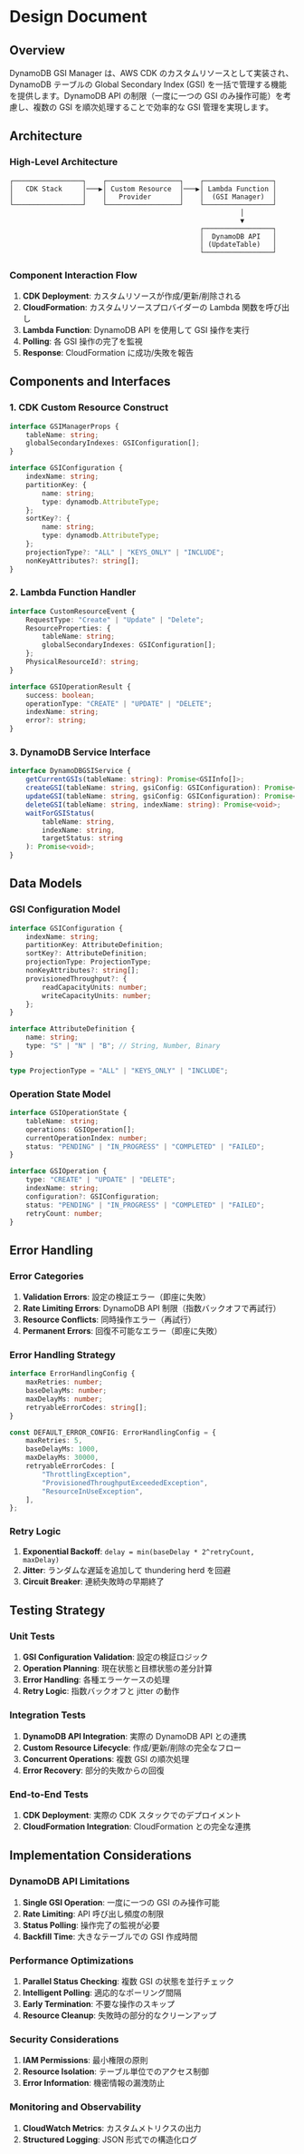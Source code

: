 # Design Document

## Overview

DynamoDB GSI Manager は、AWS CDK のカスタムリソースとして実装され、DynamoDB テーブルの Global Secondary Index (GSI) を一括で管理する機能を提供します。DynamoDB API の制限（一度に一つの GSI のみ操作可能）を考慮し、複数の GSI を順次処理することで効率的な GSI 管理を実現します。

## Architecture

### High-Level Architecture

```
┌─────────────────┐    ┌──────────────────┐    ┌─────────────────┐
│   CDK Stack     │───▶│ Custom Resource  │───▶│ Lambda Function │
│                 │    │   Provider       │    │  (GSI Manager)  │
└─────────────────┘    └──────────────────┘    └─────────────────┘
                                                         │
                                                         ▼
                                               ┌─────────────────┐
                                               │  DynamoDB API   │
                                               │ (UpdateTable)   │
                                               └─────────────────┘
```

### Component Interaction Flow

1. **CDK Deployment**: カスタムリソースが作成/更新/削除される
2. **CloudFormation**: カスタムリソースプロバイダーの Lambda 関数を呼び出し
3. **Lambda Function**: DynamoDB API を使用して GSI 操作を実行
4. **Polling**: 各 GSI 操作の完了を監視
5. **Response**: CloudFormation に成功/失敗を報告

## Components and Interfaces

### 1. CDK Custom Resource Construct

```typescript
interface GSIManagerProps {
    tableName: string;
    globalSecondaryIndexes: GSIConfiguration[];
}

interface GSIConfiguration {
    indexName: string;
    partitionKey: {
        name: string;
        type: dynamodb.AttributeType;
    };
    sortKey?: {
        name: string;
        type: dynamodb.AttributeType;
    };
    projectionType?: "ALL" | "KEYS_ONLY" | "INCLUDE";
    nonKeyAttributes?: string[];
}
```

### 2. Lambda Function Handler

```typescript
interface CustomResourceEvent {
    RequestType: "Create" | "Update" | "Delete";
    ResourceProperties: {
        tableName: string;
        globalSecondaryIndexes: GSIConfiguration[];
    };
    PhysicalResourceId?: string;
}

interface GSIOperationResult {
    success: boolean;
    operationType: "CREATE" | "UPDATE" | "DELETE";
    indexName: string;
    error?: string;
}
```

### 3. DynamoDB Service Interface

```typescript
interface DynamoDBGSIService {
    getCurrentGSIs(tableName: string): Promise<GSIInfo[]>;
    createGSI(tableName: string, gsiConfig: GSIConfiguration): Promise<void>;
    updateGSI(tableName: string, gsiConfig: GSIConfiguration): Promise<void>;
    deleteGSI(tableName: string, indexName: string): Promise<void>;
    waitForGSIStatus(
        tableName: string,
        indexName: string,
        targetStatus: string
    ): Promise<void>;
}
```

## Data Models

### GSI Configuration Model

```typescript
interface GSIConfiguration {
    indexName: string;
    partitionKey: AttributeDefinition;
    sortKey?: AttributeDefinition;
    projectionType: ProjectionType;
    nonKeyAttributes?: string[];
    provisionedThroughput?: {
        readCapacityUnits: number;
        writeCapacityUnits: number;
    };
}

interface AttributeDefinition {
    name: string;
    type: "S" | "N" | "B"; // String, Number, Binary
}

type ProjectionType = "ALL" | "KEYS_ONLY" | "INCLUDE";
```

### Operation State Model

```typescript
interface GSIOperationState {
    tableName: string;
    operations: GSIOperation[];
    currentOperationIndex: number;
    status: "PENDING" | "IN_PROGRESS" | "COMPLETED" | "FAILED";
}

interface GSIOperation {
    type: "CREATE" | "UPDATE" | "DELETE";
    indexName: string;
    configuration?: GSIConfiguration;
    status: "PENDING" | "IN_PROGRESS" | "COMPLETED" | "FAILED";
    retryCount: number;
}
```

## Error Handling

### Error Categories

1. **Validation Errors**: 設定の検証エラー（即座に失敗）
2. **Rate Limiting Errors**: DynamoDB API 制限（指数バックオフで再試行）
3. **Resource Conflicts**: 同時操作エラー（再試行）
4. **Permanent Errors**: 回復不可能なエラー（即座に失敗）

### Error Handling Strategy

```typescript
interface ErrorHandlingConfig {
    maxRetries: number;
    baseDelayMs: number;
    maxDelayMs: number;
    retryableErrorCodes: string[];
}

const DEFAULT_ERROR_CONFIG: ErrorHandlingConfig = {
    maxRetries: 5,
    baseDelayMs: 1000,
    maxDelayMs: 30000,
    retryableErrorCodes: [
        "ThrottlingException",
        "ProvisionedThroughputExceededException",
        "ResourceInUseException",
    ],
};
```

### Retry Logic

1. **Exponential Backoff**: `delay = min(baseDelay * 2^retryCount, maxDelay)`
2. **Jitter**: ランダムな遅延を追加して thundering herd を回避
3. **Circuit Breaker**: 連続失敗時の早期終了

## Testing Strategy

### Unit Tests

1. **GSI Configuration Validation**: 設定の検証ロジック
2. **Operation Planning**: 現在状態と目標状態の差分計算
3. **Error Handling**: 各種エラーケースの処理
4. **Retry Logic**: 指数バックオフと jitter の動作

### Integration Tests

1. **DynamoDB API Integration**: 実際の DynamoDB API との連携
2. **Custom Resource Lifecycle**: 作成/更新/削除の完全なフロー
3. **Concurrent Operations**: 複数 GSI の順次処理
4. **Error Recovery**: 部分的失敗からの回復

### End-to-End Tests

1. **CDK Deployment**: 実際の CDK スタックでのデプロイメント
2. **CloudFormation Integration**: CloudFormation との完全な連携

## Implementation Considerations

### DynamoDB API Limitations

1. **Single GSI Operation**: 一度に一つの GSI のみ操作可能
2. **Rate Limiting**: API 呼び出し頻度の制限
3. **Status Polling**: 操作完了の監視が必要
4. **Backfill Time**: 大きなテーブルでの GSI 作成時間

### Performance Optimizations

1. **Parallel Status Checking**: 複数 GSI の状態を並行チェック
2. **Intelligent Polling**: 適応的なポーリング間隔
3. **Early Termination**: 不要な操作のスキップ
4. **Resource Cleanup**: 失敗時の部分的なクリーンアップ

### Security Considerations

1. **IAM Permissions**: 最小権限の原則
2. **Resource Isolation**: テーブル単位でのアクセス制御
3. **Error Information**: 機密情報の漏洩防止

### Monitoring and Observability

1. **CloudWatch Metrics**: カスタムメトリクスの出力
2. **Structured Logging**: JSON 形式での構造化ログ
